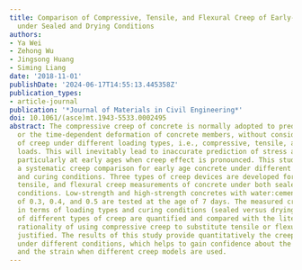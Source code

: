 ```yaml
---
title: Comparison of Compressive, Tensile, and Flexural Creep of Early-Age Concretes
  under Sealed and Drying Conditions
authors:
- Ya Wei
- Zehong Wu
- Jingsong Huang
- Siming Liang
date: '2018-11-01'
publishDate: '2024-06-17T14:55:13.445358Z'
publication_types:
- article-journal
publication: '*Journal of Materials in Civil Engineering*'
doi: 10.1061/(asce)mt.1943-5533.0002495
abstract: The compressive creep of concrete is normally adopted to predict the stress
  or the time-dependent deformation of concrete members, without considering the difference
  of creep under different loading types, i.e., compressive, tensile, and flexural
  loads. This will inevitably lead to inaccurate prediction of stress and deformation,
  particularly at early ages when creep effect is pronounced. This study conducts
  a systematic creep comparison for early age concrete under different loading types
  and curing conditions. Three types of creep devices are developed for compressive,
  tensile, and flexural creep measurements of concrete under both sealed and drying
  conditions. Low-strength and high-strength concretes with water:cement (w/c) ratios
  of 0.3, 0.4, and 0.5 are tested at the age of 7 days. The measured creep is compared
  in terms of loading types and curing conditions (sealed versus drying). The ratios
  of different types of creep are quantified and compared with the literature. The
  rationality of using compressive creep to substitute tensile or flexural creep is
  justified. The results of this study provide quantitatively the creep difference
  under different conditions, which helps to gain confidence about the predicted stress
  and the strain when different creep models are used.
---
```

